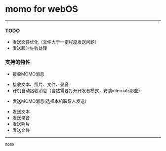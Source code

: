 momo for webOS
===

*************

### TODO
 + 发送文件优化（文件大于一定程度发送问题）
 + 发送超时失败处理

### 支持的特性
 + 接收MOMO消息
  * 接收文本、照片、文件、录音
  * 开机自动接收消息（当然需要打开开发者模式，安装internalz那些）
 + 发送MOMO消息(选择本机联系人发送)
  - 发送文本
  - 发送录音
  - 发送照片
  - 发送文件

**************
[`momo`](http://momo.im)
